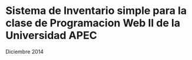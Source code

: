 # Sistema de Inventario simple para la clase de Programacion Web II de la Universidad APEC

Diciembre 2014
